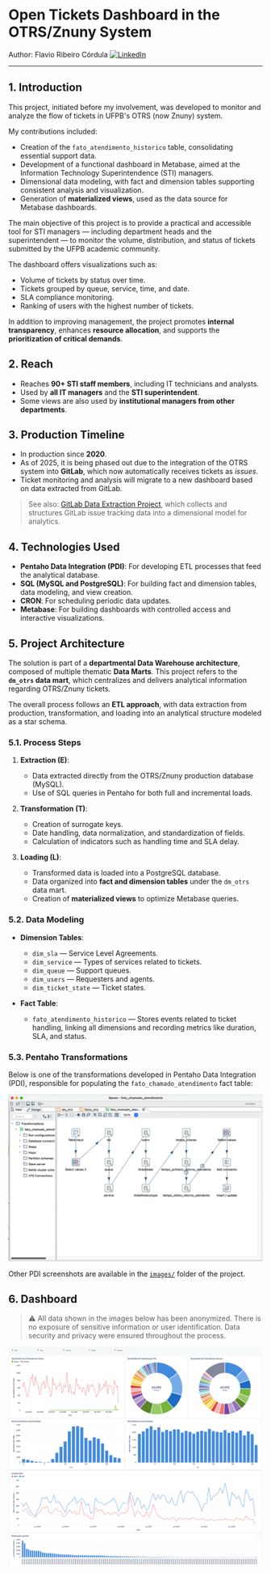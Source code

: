 # Open Tickets Dashboard in the OTRS/Znuny System

Author: Flavio Ribeiro Córdula [![LinkedIn](https://img.shields.io/badge/LinkedIn--blue?style=flat-square&logo=linkedin&logoColor=white)](https://www.linkedin.com/in/cordulaflavio)

---

## 1. Introduction

This project, initiated before my involvement, was developed to monitor and analyze the flow of tickets in UFPB's OTRS (now Znuny) system.

My contributions included:

- Creation of the `fato_atendimento_historico` table, consolidating essential support data.
- Development of a functional dashboard in Metabase, aimed at the Information Technology Superintendence (STI) managers.
- Dimensional data modeling, with fact and dimension tables supporting consistent analysis and visualization.
- Generation of **materialized views**, used as the data source for Metabase dashboards.

The main objective of this project is to provide a practical and accessible tool for STI managers — including department heads and the superintendent — to monitor the volume, distribution, and status of tickets submitted by the UFPB academic community.

The dashboard offers visualizations such as:

- Volume of tickets by status over time.
- Tickets grouped by queue, service, time, and date.
- SLA compliance monitoring.
- Ranking of users with the highest number of tickets.

In addition to improving management, the project promotes **internal transparency**, enhances **resource allocation**, and supports the **prioritization of critical demands**.

## 2. Reach

- Reaches **90+ STI staff members**, including IT technicians and analysts.
- Used by **all IT managers** and the **STI superintendent**.
- Some views are also used by **institutional managers from other departments**.

## 3. Production Timeline

- In production since **2020**.
- As of 2025, it is being phased out due to the integration of the OTRS system into **GitLab**, which now automatically receives tickets as *issues*.
- Ticket monitoring and analysis will migrate to a new dashboard based on data extracted from GitLab.

> See also: [GitLab Data Extraction Project](https://github.com/cordulaflavio/gitlab-data-extraction), which collects and structures GitLab issue tracking data into a dimensional model for analytics.

## 4. Technologies Used

- **Pentaho Data Integration (PDI)**: For developing ETL processes that feed the analytical database.
- **SQL (MySQL and PostgreSQL)**: For building fact and dimension tables, data modeling, and view creation.
- **CRON**: For scheduling periodic data updates.
- **Metabase**: For building dashboards with controlled access and interactive visualizations.

## 5. Project Architecture

The solution is part of a **departmental Data Warehouse architecture**, composed of multiple thematic **Data Marts**. This project refers to the **`dm_otrs` data mart**, which centralizes and delivers analytical information regarding OTRS/Znuny tickets.

The overall process follows an **ETL approach**, with data extraction from production, transformation, and loading into an analytical structure modeled as a star schema.

### 5.1. Process Steps

1. **Extraction (E)**:
   - Data extracted directly from the OTRS/Znuny production database (MySQL).
   - Use of SQL queries in Pentaho for both full and incremental loads.

2. **Transformation (T)**:
   - Creation of surrogate keys.
   - Date handling, data normalization, and standardization of fields.
   - Calculation of indicators such as handling time and SLA delay.

3. **Loading (L)**:
   - Transformed data is loaded into a PostgreSQL database.
   - Data organized into **fact and dimension tables** under the `dm_otrs` data mart.
   - Creation of **materialized views** to optimize Metabase queries.

### 5.2. Data Modeling

- **Dimension Tables**:
  - `dim_sla` — Service Level Agreements.
  - `dim_service` — Types of services related to tickets.
  - `dim_queue` — Support queues.
  - `dim_users` — Requesters and agents.
  - `dim_ticket_state` — Ticket states.

- **Fact Table**:
  - `fato_atendimento_historico` — Stores events related to ticket handling, linking all dimensions and recording metrics like duration, SLA, and status.

### 5.3. Pentaho Transformations

Below is one of the transformations developed in Pentaho Data Integration (PDI), responsible for populating the `fato_chamado_atendimento` fact table:

![Pentaho Transformation - fato_chamado_atendimento](https://github.com/cordulaflavio/OTRS-Data-Analytics/blob/main/images/Pentaho-03-fato_chamado_atendimento.png)

Other PDI screenshots are available in the [`images/`](images/) folder of the project.

## 6. Dashboard

> ⚠️ All data shown in the images below has been anonymized. There is no exposure of sensitive information or user identification. Data security and privacy were ensured throughout the process.

![STI Dashboard](https://github.com/cordulaflavio/OTRS-Data-Analytics/blob/main/images/Dashboard-OTRS-STI.png?raw=true)
